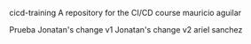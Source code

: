 cicd-training
A repository for the CI/CD course mauricio aguilar

Prueba Jonatan's change v1 Jonatan's change v2 ariel sanchez